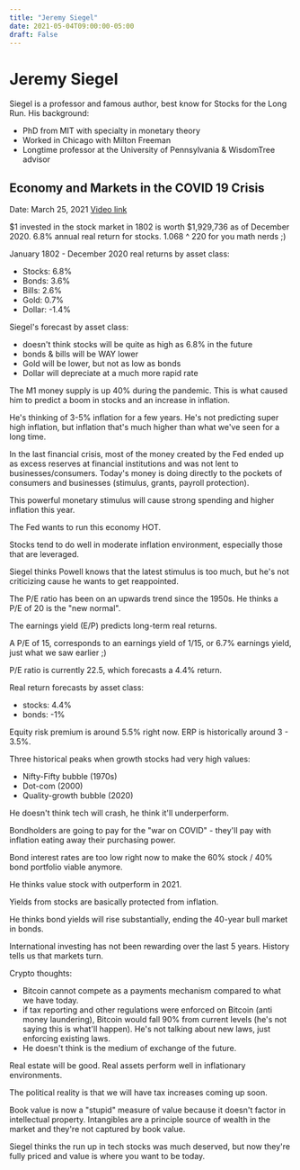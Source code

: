 ```yaml
---
title: "Jeremy Siegel"
date: 2021-05-04T09:00:00-05:00
draft: False
---
```


# Jeremy Siegel

Siegel is a professor and famous author, best know for Stocks for the Long Run.  His background:

* PhD from MIT with specialty in monetary theory
* Worked in Chicago with Milton Freeman
* Longtime professor at the University of Pennsylvania & WisdomTree advisor

## Economy and Markets in the COVID 19 Crisis

Date: March 25, 2021
[Video link](https://www.youtube.com/watch?v=cmoFXPozU2U&ab_channel=FirstmarkCU)

$1 invested in the stock market in 1802 is worth $1,929,736 as of December 2020.  6.8% annual real return for stocks.  1.068 ^ 220 for you math nerds ;)

January 1802 - December 2020 real returns by asset class:

* Stocks: 6.8%
* Bonds: 3.6%
* Bills: 2.6%
* Gold: 0.7%
* Dollar: -1.4%

Siegel's forecast by asset class:

* doesn't think stocks will be quite as high as 6.8% in the future
* bonds & bills will be WAY lower
* Gold will be lower, but not as low as bonds
* Dollar will depreciate at a much more rapid rate

The M1 money supply is up 40% during the pandemic.  This is what caused him to predict a boom in stocks and an increase in inflation.

He's thinking of 3-5% inflation for a few years.  He's not predicting super high inflation, but inflation that's much higher than what we've seen for a long time.

In the last financial crisis, most of the money created by the Fed ended up as excess reserves at financial institutions and was not lent to businesses/consumers.  Today's money is doing directly to the pockets of consumers and businesses (stimulus, grants, payroll protection).

This powerful monetary stimulus will cause strong spending and higher inflation this year.

The Fed wants to run this economy HOT.

Stocks tend to do well in moderate inflation environment, especially those that are leveraged.

Siegel thinks Powell knows that the latest stimulus is too much, but he's not criticizing cause he wants to get reappointed.

The P/E ratio has been on an upwards trend since the 1950s.  He thinks a P/E of 20 is the "new normal".

The earnings yield (E/P) predicts long-term real returns.

A P/E of 15, corresponds to an earnings yield of 1/15, or 6.7% earnings yield, just what we saw earlier ;)

P/E ratio is currently 22.5, which forecasts a 4.4% return.

Real return forecasts by asset class:

* stocks: 4.4%
* bonds: -1%

Equity risk premium is around 5.5% right now.  ERP is historically around 3 - 3.5%.

Three historical peaks when growth stocks had very high values:

* Nifty-Fifty bubble (1970s)
* Dot-com (2000)
* Quality-growth bubble (2020)

He doesn't think tech will crash, he think it'll underperform.

Bondholders are going to pay for the "war on COVID" - they'll pay with inflation eating away their purchasing power.

Bond interest rates are too low right now to make the 60% stock / 40% bond portfolio viable anymore.

He thinks value stock with outperform in 2021.

Yields from stocks are basically protected from inflation.

He thinks bond yields will rise substantially, ending the 40-year bull market in bonds.

International investing has not been rewarding over the last 5 years.  History tells us that markets turn.

Crypto thoughts:

* Bitcoin cannot compete as a payments mechanism compared to what we have today.
* if tax reporting and other regulations were enforced on Bitcoin (anti money laundering), Bitcoin would fall 90% from current levels (he's not saying this is what'll happen).  He's not talking about new laws, just enforcing existing laws.
* He doesn't think is the medium of exchange of the future.

Real estate will be good.  Real assets perform well in inflationary environments.

The political reality is that we will have tax increases coming up soon.

Book value is now a "stupid" measure of value because it doesn't factor in intellectual property.  Intangibles are a principle source of wealth in the market and they're not captured by book value.

Siegel thinks the run up in tech stocks was much deserved, but now they're fully priced and value is where you want to be today.

